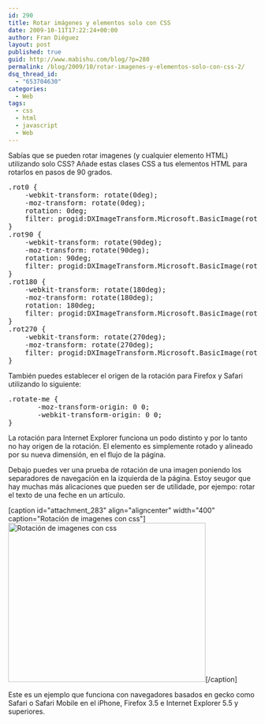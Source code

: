 ```yaml
---
id: 290
title: Rotar imágenes y elementos solo con CSS
date: 2009-10-11T17:22:24+00:00
author: Fran Diéguez
layout: post
published: true
guid: http://www.mabishu.com/blog/?p=280
permalink: /blog/2009/10/rotar-imagenes-y-elementos-solo-con-css-2/
dsq_thread_id:
  - "653704630"
categories:
  - Web
tags:
  - css
  - html
  - javascript
  - Web
---
```

Sabías que se pueden rotar imagenes (y cualquier elemento HTML) utilizando solo CSS?
Añade estas clases CSS a tus elementos HTML para rotarlos en pasos de 90 grados.
<pre lang="css">.rot0 {
	-webkit-transform: rotate(0deg);
	-moz-transform: rotate(0deg);
	rotation: 0deg;
	filter: progid:DXImageTransform.Microsoft.BasicImage(rotation=0);
}
.rot90 {
	-webkit-transform: rotate(90deg);
	-moz-transform: rotate(90deg);
	rotation: 90deg;
	filter: progid:DXImageTransform.Microsoft.BasicImage(rotation=1);
}
.rot180 {
	-webkit-transform: rotate(180deg);
	-moz-transform: rotate(180deg);
	rotation: 180deg;
	filter: progid:DXImageTransform.Microsoft.BasicImage(rotation=2);
}
.rot270 {
	-webkit-transform: rotate(270deg);
	-moz-transform: rotate(270deg);
	filter: progid:DXImageTransform.Microsoft.BasicImage(rotation=3);
}</pre>
<!--more-->
También puedes establecer el origen de la rotación para Firefox y Safari utilizando lo siguiente:
<pre lang="css">.rotate-me {
       -moz-transform-origin: 0 0;
       -webkit-transform-origin: 0 0;
}</pre>
La rotación para Internet Explorer funciona un podo distinto y por lo tanto no hay origen de la rotación. El elemento es simplemente rotado y alineado por su nueva dimensión, en el flujo de la página.

Debajo puedes ver una prueba de rotación de una imagen poniendo los separadores de navegación en la izquierda de la página. Estoy seugor que hay muchas más alicaciones que pueden ser de utilidade, por ejempo: rotar el texto de una feche en un artículo.
<p style="text-align: center;"></p>


[caption id="attachment_283" align="aligncenter" width="400" caption="Rotación de imagenes con css"]<a href="http://www.mabishu.com/examples/css-imagen-rotacion"><img class="size-full wp-image-283" title="css-rotation-screen-shot" src="/assets/2009/10/css-rotation-screen-shot.png" alt="Rotación de imagenes con css" width="400" height="323" /></a>[/caption]

Este es un ejemplo que funciona con navegadores basados en gecko como Safari o Safari Mobile en el iPhone, Firefox 3.5 e Internet Explorer 5.5 y superiores.
